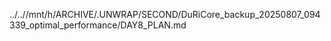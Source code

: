 ../..//mnt/h/ARCHIVE/.UNWRAP/SECOND/DuRiCore_backup_20250807_094339_optimal_performance/DAY8_PLAN.md